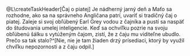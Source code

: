 @L\createTaskHeader[Čaj o piatej]
Je nádherný jarný deň a Maťo sa rozhodne, ako sa na správneho Angličana patrí, uvariť si tradičný čaj o piatej. 
Zaleje si svoj obľúbený Earl Grey vodou z čajníka a pustí sa naspäť do študovania umelej inteligencie.
Keď sa ochvíľku pozrie na svoju obľúbenú šálku s vytúženým čajom, zistí, že z čaju mu viditeľne ubudlo.
Prečo sa tak stalo?^[Nie, nie je tam žiaden drzý prísediaci, ktorý by využil chvíľku nepozornosti a z čaju odpil.]
